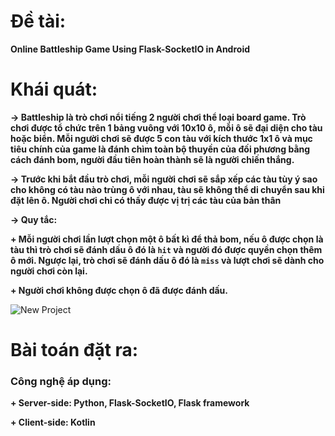 # Đề tài:
**Online Battleship Game Using Flask-SocketIO in Android**
# Khái quát:
**-> Battleship là trò chơi nổi tiếng 2 người chơi thể loại board game. Trò chơi được tổ chức trên 1 bảng vuông với 10x10 ô, mỗi ô sẽ đại diện cho tàu hoặc biển. Mỗi người chơi sẽ được 5 con tàu với kích thước 1x1 ô và mục tiêu chính của game là đánh chìm toàn bộ thuyền của đối phương bằng cách đánh bom, người đầu tiên hoàn thành sẽ là người chiến thắng.**

**-> Trước khi bắt đầu trò chơi, mỗi người chơi sẽ sắp xếp các tàu tùy ý sao cho không có tàu nào trùng ô với nhau, tàu sẽ không thể di chuyển sau khi đặt lên ô. Người chơi chỉ có thấy được vị trị các tàu của bản thân**

**-> Quy tắc:**

**+ Mỗi người chơi lần lượt chọn một ô bất kì để thả bom, nếu ô được chọn là tàu thì trò chơi sẽ đánh dấu ô đó là `hit` và người đó được quyền chọn thêm ô mới. Ngược lại, trò chơi sẽ đánh dấu ô đó là `miss` và lượt chơi sẽ dành cho người chơi còn lại.**

**+ Người chơi không được chọn ô đã được đánh dấu.**

![New Project](https://github.com/user-attachments/assets/46fa7fcd-b8e6-4438-9bde-d20e29372605)

# Bài toán đặt ra:
### Công nghệ áp dụng:
  **+ Server-side: Python, Flask-SocketIO, Flask framework**

  **+ Client-side: Kotlin**
